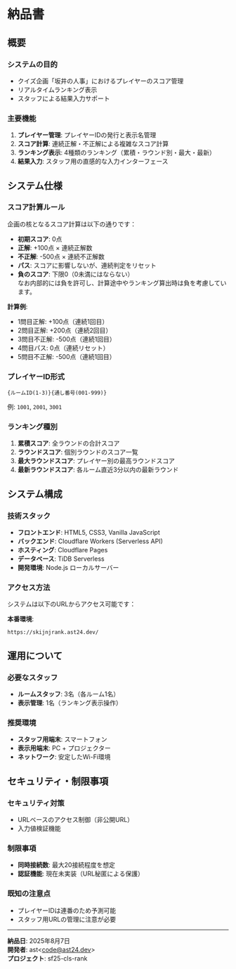 # 納品書

## 概要

### システムの目的

- クイズ企画「坂井の人事」におけるプレイヤーのスコア管理
- リアルタイムランキング表示
- スタッフによる結果入力サポート

### 主要機能

1. **プレイヤー管理**: プレイヤーIDの発行と表示名管理
2. **スコア計算**: 連続正解・不正解による複雑なスコア計算
3. **ランキング表示**: 4種類のランキング（累積・ラウンド別・最大・最新）
4. **結果入力**: スタッフ用の直感的な入力インターフェース

## システム仕様

### スコア計算ルール

企画の核となるスコア計算は以下の通りです：

- **初期スコア**: 0点
- **正解**: +100点 × 連続正解数
- **不正解**: -500点 × 連続不正解数
- **パス**: スコアに影響しないが、連続判定をリセット
- **負のスコア**: 下限0（0未満にはならない）  
  なお内部的には負を許可し、計算途中やランキング算出時は負を考慮しています。

**計算例**:

- 1問目正解: +100点（連続1回目）
- 2問目正解: +200点（連続2回目）
- 3問目不正解: -500点（連続1回目）
- 4問目パス: 0点（連続リセット）
- 5問目不正解: -500点（連続1回目）

### プレイヤーID形式

`{ルームID(1-3)}{通し番号(001-999)}`

例: `1001`, `2001`, `3001`

### ランキング種別

1. **累積スコア**: 全ラウンドの合計スコア
2. **ラウンドスコア**: 個別ラウンドのスコア一覧
3. **最大ラウンドスコア**: プレイヤー別の最高ラウンドスコア
4. **最新ラウンドスコア**: 各ルーム直近3分以内の最新ラウンド

## システム構成

### 技術スタック

- **フロントエンド**: HTML5, CSS3, Vanilla JavaScript
- **バックエンド**: Cloudflare Workers (Serverless API)
- **ホスティング**: Cloudflare Pages
- **データベース**: TiDB Serverless
- **開発環境**: Node.js ローカルサーバー

### アクセス方法

システムは以下のURLからアクセス可能です：

**本番環境**:

`https://skijnjrank.ast24.dev/`

## 運用について

### 必要なスタッフ

- **ルームスタッフ**: 3名（各ルーム1名）
- **表示管理**: 1名（ランキング表示操作）

### 推奨環境

- **スタッフ用端末**: スマートフォン
- **表示用端末**: PC + プロジェクター
- **ネットワーク**: 安定したWi-Fi環境

## セキュリティ・制限事項

### セキュリティ対策

- URLベースのアクセス制御（非公開URL）
- 入力値検証機能

### 制限事項

- **同時接続数**: 最大20接続程度を想定
- **認証機能**: 現在未実装（URL秘匿による保護）

### 既知の注意点

- プレイヤーIDは連番のため予測可能
- スタッフ用URLの管理に注意が必要

---

**納品日**: 2025年8月7日  
**開発者**: ast\<code@ast24.dev\>  
**プロジェクト**: sf25-cls-rank
